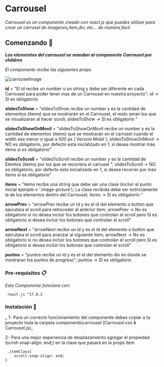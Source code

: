 # Carrousel

_Carrousel es un componente creado con react.js que puedes utilizar para crear un carrusel de imagenes,item,div, etc... de manera facil_

## Comenzando 🚀


  _**Los elememtos del carrousel se mandan al componente Carrousel por children**_    
  
_El componente recibe las siguientes props_  

![carrouselImage](https://user-images.githubusercontent.com/74259071/133658282-a355dbe0-7db4-4b76-9dd8-e3cfe33faf0f.png)


 **id** = "El id recibe un number o un string y debe ser diferente en cada Carrousel para poder tener mas de un Carrousel en nuestra proyecto"; id -> SI es obligatorio  

 **slidesToShow** =  "slidesToShow recibe un number y es la cantidad de elementos (items) que se mostrarán en el Carrousel, el resto seran los que se visualizaran al hacer scroll; slidesToShow -> SI es obligatorio "  

 **slidesToShowOnMovil** = "slidesToShowOnMovil recibe un number y es la cantidad de elementos (items) que se mostrarán en el carrusel cuando el width sea menor o igual a 500 px ( Version Mobil ); slidesToShowOnMovil -> NO es obligatorio, por defecto esta inicializado en 1, si desea mostrar más items sí es obligatorio"  

 **slidesToScroll** = "slidesToScroll recibe un number y es la cantidad de Elemtos (items) por los que se recorrera el carrusel ";  slidesToScroll -> NO es obligatorio, por defecto esta inicializado en 1, si desea recorrer por más items sí es obligatorio"  

 **items** = "items recibe una string que debe ser una clase (incluir el punto inicial ejemplo-> '.image-picture'); La clase recibida debe ser extrictamente la de los elementos dentro del Carrousel; items -> SI es obligatorio "  

 **arrowPrev** = "arrowPrev recibe un id y es el id del elemento o button que ejecutara el scroll para retroceder al anterior item; arrowPrev -> No es obligatorio si no desea incluir los botones que controlan el scroll pero SI es obligatorio si desea incluir los botones que controlan el scroll"  

 **arrowNext** = "arrowNext recibe un id y es el id del elemento o button que ejecutara el scroll para avanzar al siguiente item; arrowNext -> No es obligatorio si no desea incluir los botones que controlan el scroll pero SI es obligatorio si desea incluir los botones que controlan el scroll"  

 **puntos** = "puntos recibe un id y es el id del elemento div en donde se mostraran los puntos de progreso"; puntos -> SI es obligatorio  
  
    
      

### Pre-requisitos 📋

_Este Componente funciona con:_

```
 react.js ^17.0.2
```

### Instalación 🔧

_ 1- Para un correcto funcionamiento del componente debes copiar a tu proyecto toda la carpeta components\carrousel (Carrousel.css & Carrousel.js)_

 2- Para una mejor experiencia de desplazamiento agregar el propiedad (scroll-snap-align: end;) en la clase que pasará en la props item

```
 .itemClass{  
    scroll-snap-align: end;  
} 

```


